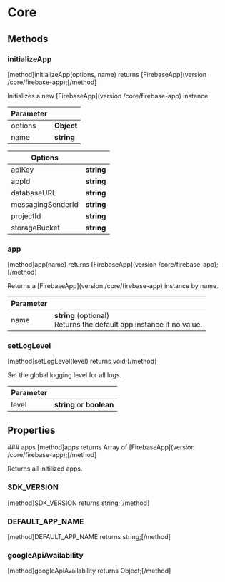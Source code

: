 # Core

## Methods

### initializeApp
[method]initializeApp(options, name) returns [FirebaseApp](version /core/firebase-app);[/method]

Initializes a new [FirebaseApp](version /core/firebase-app) instance.

| Parameter |         |
| --------- | ------- |
| options   | **Object** |
| name   | **string** |

| Options |           |
| --------- | ------- |
| apiKey   | **string** |
| appId   | **string** |
| databaseURL   | **string** |
| messagingSenderId   | **string** |
| projectId   | **string** |
| storageBucket   | **string** |

### app
[method]app(name) returns [FirebaseApp](version /core/firebase-app);[/method]

Returns a [FirebaseApp](version /core/firebase-app) instance by name.

| Parameter |         |
| --------- | ------- |
| name   | **string** (optional) <br /> Returns the default app instance if no value. |

### setLogLevel
[method]setLogLevel(level) returns void;[/method]

Set the global logging level for all logs.

| Parameter |         |
| --------- | ------- |
| level   | **string** or **boolean** |

## Properties

### apps
[method]apps returns Array of [FirebaseApp](version /core/firebase-app);[/method]

Returns all initilized apps.

### SDK_VERSION
[method]SDK_VERSION returns string;[/method]

### DEFAULT_APP_NAME
[method]DEFAULT_APP_NAME returns string;[/method]

### googleApiAvailability
[method]googleApiAvailability returns Object;[/method]
